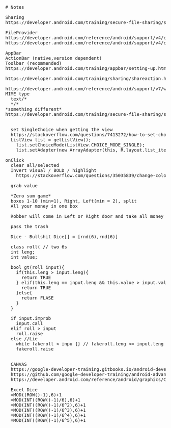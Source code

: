 <pre>
# Notes

Sharing
https://developer.android.com/training/secure-file-sharing/setup-sharing.html

FileProvider
https://developer.android.com/reference/android/support/v4/content/FileProvider.html 
https://developer.android.com/reference/android/support/v4/content/FileProvider.html

AppBar
ActionBar (native,version dependent)
Toolbar (recommended)
https://developer.android.com/training/appbar/setting-up.html#java

https://developer.android.com/training/sharing/shareaction.html

https://developer.android.com/reference/android/support/v7/widget/ShareActionProvider.html
MIME type
  text/*
  */*
*something different*
https://developer.android.com/training/secure-file-sharing/setup-sharing.html
  
  
  set SingleChoice when getting the view
  https://stackoverflow.com/questions/7413272/how-to-set-choice-mode-single-for-listview-with-images
  ListView list = getListView();
    list.setChoiceMode(ListView.CHOICE_MODE_SINGLE);
    list.setAdapter(new ArrayAdapter<String>(this, R.layout.list_item,
  
onClick
  clear all/selected
  Invert visual / BOLD / highlight
    https://stackoverflow.com/questions/35035839/change-color-of-one-textview-on-listview-without-change-others
    
  grab value
  
  *Zero sum game*
  boxes 1-10 (min=1), Right, Left(min = 2), split
  All your money in one box
  
  Robber will come in Left or Right door and take all money on that side
  
  pass the trash
  
  Dice - Bullshit Dice[] = [rnd(6),rnd(6)]
  
  class roll( // two 6s
  int leng;
  int value;
  
  bool gt(roll input){
    if(this.leng > input.leng){
      return TRUE
    } elif(this.leng == input.leng && this.value > input.value){
      return TRUE
    }else{
      return FLASE
    }
  }     
  
  if input.improb
    input.call
  elif roll > input
    roll.raise
  else //Lie
    while fakeroll < inpu {} // fakeroll.leng <= input.leng +1
    fakeroll.raise
  
  
  CANVAS
  https://google-developer-training.gitbooks.io/android-developer-advanced-course-practicals/unit-5-advanced-graphics-and-views/lesson-11-canvas/11-1a-p-create-a-simple-canvas/11-1a-p-create-a-simple-canvas.html
  https://github.com/google-developer-training/android-advanced/blob/master/SimpleCanvas/app/src/main/java/com/example/simplecanvas/MainActivity.java
  https://developer.android.com/reference/android/graphics/Canvas.html
  
  Excel Dice
  =MOD((ROW()-1),6)+1
  =MOD(INT((ROW()-1)/6),6)+1
  =MOD(INT((ROW()-1)/6^2),6)+1
  =MOD(INT((ROW()-1)/6^3),6)+1
  =MOD(INT((ROW()-1)/6^4),6)+1
  =MOD(INT((ROW()-1)/6^5),6)+1
  
  
</pre>
